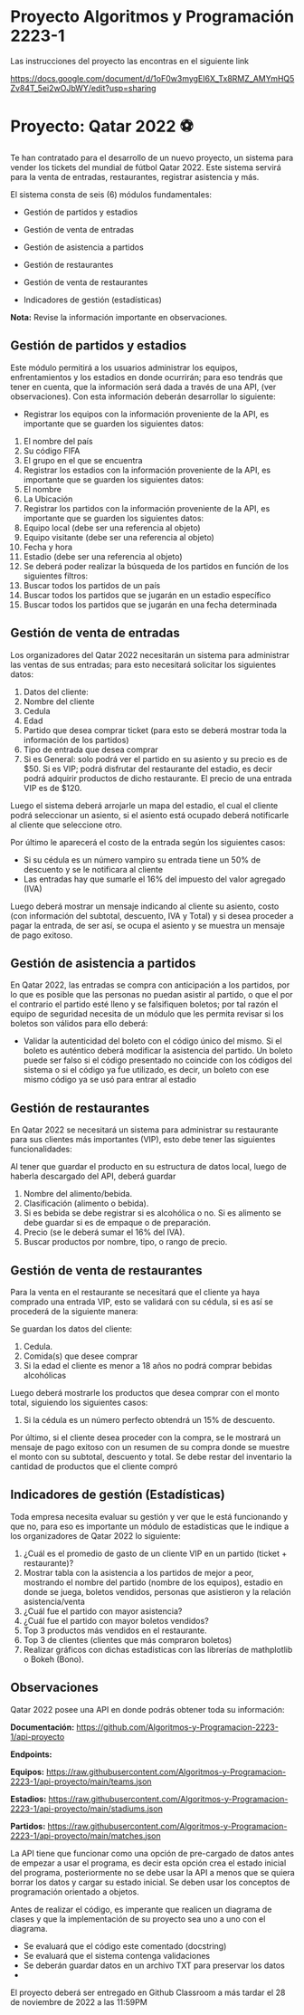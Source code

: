 # Proyecto Algoritmos y Programación 2223-1

Las instrucciones del proyecto las encontras en el siguiente link

https://docs.google.com/document/d/1oF0w3mygEI6X_Tx8RMZ_AMYmHQ5Zv84T_5ei2wOJbWY/edit?usp=sharing

# Proyecto: Qatar 2022 ⚽

Te han contratado para el desarrollo de un nuevo proyecto, un sistema para vender los tickets del mundial de fútbol Qatar 2022. Este sistema servirá para la venta de entradas, restaurantes, registrar asistencia y más.

El sistema consta de seis (6) módulos fundamentales:

- Gestión de partidos y estadios

- Gestión de venta de entradas

- Gestión de asistencia a partidos

- Gestión de restaurantes

- Gestión de venta de restaurantes

- Indicadores de gestión (estadísticas)

**Nota:** Revise la información importante en observaciones.

## Gestión de partidos y estadios

Este módulo permitirá a los usuarios administrar los equipos, enfrentamientos y los estadios en donde ocurrirán; para eso tendrás que tener en cuenta, que la información será dada a través de una API, (ver observaciones). Con esta información deberán desarrollar lo siguiente:

- Registrar los equipos con la información proveniente de la API, es importante que se guarden los siguientes datos:

1. El nombre del país
2. Su código FIFA
3. El grupo en el que se encuentra
4. Registrar los estadios con la información  proveniente de la API, es importante que se guarden los siguientes datos:
5. El nombre
6. La Ubicación
7. Registrar los partidos con la información  proveniente de la API, es importante que se guarden los siguientes datos:
8. Equipo local (debe ser una referencia al objeto)
9. Equipo visitante (debe ser una referencia al objeto)
10. Fecha y hora
11. Estadio (debe ser una referencia al objeto)
12. Se deberá poder realizar la búsqueda de los partidos en función de los siguientes filtros:
13. Buscar todos los partidos de un país
14. Buscar todos los partidos que se jugarán en un estadio específico
15. Buscar todos los partidos que se jugarán en una fecha determinada

## Gestión de venta de entradas

Los organizadores del Qatar 2022 necesitarán un sistema para administrar las ventas de sus entradas; para esto necesitará solicitar los siguientes datos:

1. Datos del cliente:
2. Nombre del cliente
3. Cedula
4. Edad
5. Partido que desea comprar ticket (para esto se deberá mostrar toda la información de los partidos)
6. Tipo de entrada que desea comprar
7. Si es General: solo podrá ver el partido en su asiento y su precio es de $50. Si es VIP; podrá disfrutar del restaurante del estadio, es decir podrá adquirir productos de dicho restaurante. El precio de una entrada VIP es de $120.


Luego el sistema deberá arrojarle un mapa del estadio, el cual el cliente podrá seleccionar un asiento, si el asiento está ocupado deberá notificarle al cliente que seleccione otro.

Por último le aparecerá el costo de la entrada según los siguientes casos:

- Si su cédula es un número vampiro su entrada tiene un 50% de descuento y se le notificara al cliente
- Las entradas hay que sumarle el 16% del impuesto del valor agregado (IVA)


Luego deberá mostrar un mensaje indicando al cliente su asiento, costo (con información del subtotal, descuento, IVA y Total) y si desea proceder a pagar la entrada, de ser así, se ocupa el asiento y se muestra un mensaje de pago exitoso.

## Gestión de asistencia a partidos

En Qatar 2022, las entradas se compra con anticipación a los partidos, por lo que es posible que las personas no puedan asistir al partido, o que el por el contrario el partido esté lleno y se falsifiquen boletos; por tal razón el equipo de seguridad necesita de un módulo que les permita revisar si los boletos son válidos para ello deberá:

- Validar la autenticidad del boleto con el código único del mismo. Si el boleto es auténtico deberá modificar la asistencia del partido. Un boleto puede ser falso si el código presentado no coincide con los códigos del sistema o si el código ya fue utilizado, es decir, un boleto con ese mismo código ya se usó para entrar al estadio 

## Gestión de restaurantes

En Qatar 2022 se necesitará un sistema para administrar su restaurante para sus clientes más importantes (VIP), esto debe tener  las siguientes funcionalidades:

Al tener que guardar el producto en su estructura de datos local, luego de haberla descargado del API, deberá guardar

1. Nombre del alimento/bebida.
2. Clasificación (alimento o bebida).
3. Si es bebida se debe registrar si es alcohólica o no. Si es alimento se debe guardar si es de empaque o de preparación.
4. Precio (se le deberá sumar el 16% del IVA).
5. Buscar productos por nombre, tipo, o rango de precio.


## Gestión de venta de restaurantes

Para la venta en el restaurante se necesitará que el cliente ya haya comprado una entrada VIP, esto se validará con su cédula, si es así se procederá de la siguiente manera:

Se guardan los datos del cliente:
1. Cedula.
2. Comida(s) que desee comprar
3. Si la edad el cliente es menor a 18 años no podrá comprar bebidas alcohólicas


Luego deberá mostrarle los productos que desea comprar con el monto total, siguiendo los siguientes casos:

1. Si la cédula es un número perfecto obtendrá un 15% de descuento.

Por último, si el cliente desea proceder con la compra, se le mostrará un mensaje de pago exitoso con un resumen de su compra donde se muestre el monto con su subtotal, descuento y total. Se debe restar del inventario la cantidad de productos que el cliente compró

## Indicadores de gestión (Estadísticas)

Toda empresa necesita evaluar su gestión y ver que le está funcionando y que no, para eso es importante un módulo de estadísticas que le indique a los organizadores de Qatar 2022 lo siguiente:

1. ¿Cuál es el promedio de gasto de un cliente VIP en un partido (ticket + restaurante)?
2. Mostrar tabla con la asistencia a los partidos de mejor a peor, mostrando el nombre del partido (nombre de los equipos), estadio en donde se juega, boletos vendidos, personas que asistieron y la relación asistencia/venta
3. ¿Cuál fue el partido con mayor asistencia?
4. ¿Cuál fue el partido con mayor boletos vendidos?
5. Top 3 productos más vendidos en el restaurante.
6. Top 3 de clientes (clientes que más compraron boletos)
7. Realizar gráficos con dichas estadísticas con las librerías de mathplotlib o Bokeh (Bono).

## Observaciones

Qatar 2022 posee una API en donde podrás obtener toda su información:

**Documentación:** https://github.com/Algoritmos-y-Programacion-2223-1/api-proyecto

**Endpoints:** 

**Equipos:** https://raw.githubusercontent.com/Algoritmos-y-Programacion-2223-1/api-proyecto/main/teams.json

**Estadios:** https://raw.githubusercontent.com/Algoritmos-y-Programacion-2223-1/api-proyecto/main/stadiums.json

**Partidos:** https://raw.githubusercontent.com/Algoritmos-y-Programacion-2223-1/api-proyecto/main/matches.json

La API tiene que funcionar como una opción de pre-cargado de datos antes de empezar a usar el programa, es decir esta opción crea el estado inicial del programa, posteriormente no se debe usar la API a menos que se quiera borrar los datos y cargar su estado inicial. Se deben usar los conceptos de programación orientado a objetos.

Antes de realizar el código, es imperante que realicen un diagrama de clases y que la implementación de su proyecto sea uno a uno con el diagrama.

- Se evaluará que el código este comentado (docstring)
- Se evaluará que el sistema contenga validaciones
- Se deberán guardar datos en un archivo TXT para preservar los datos
- 
El proyecto deberá ser entregado en Github Classroom a más tardar el 28 de noviembre de 2022 a las 11:59PM
